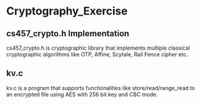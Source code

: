 # Cryptography_Exercise
## cs457_crypto.h Implementation
cs457_crypto.h is cryptographic library that implements multiple classical cryptographic algorithms like OTP, Affine, Scytale, Rail Fence cipher etc.

## kv.c 
kv.c is a program that supports functionalities like store/read/range_read to an encrypted file using AES with 256 bit key and CBC mode.
